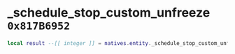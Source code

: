 # _schedule_stop_custom_unfreeze `0x817B6952`

```lua
local result --[[ integer ]] = natives.entity._schedule_stop_custom_unfreeze(_unk0 --[[ integer ]])
```